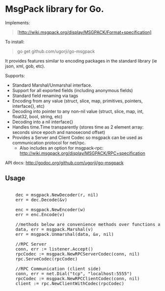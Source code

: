 MsgPack library for Go.
=======================

Implements:
>  [http://wiki.msgpack.org/display/MSGPACK/Format+specification]

To install:
>  go get github.com/ugorji/go-msgpack

It provides features similar to encoding packages in the standard library (ie json, xml, gob, etc).

Supports:
  * Standard Marshal/Unmarshal interface.
  * Support for all exported fields (including anonymous fields)
  * Standard field renaming via tags
  * Encoding from any value (struct, slice, map, primitives, pointers, interface{}, etc)
  * Decoding into pointer to any non-nil value (struct, slice, map, int, float32, bool, string, etc)
  * Decoding into a nil interface{} 
  * Handles time.Time transparently (stores time as 2 element array: seconds since epoch and nanosecond offset)
  * Provides a Server and Client Codec so msgpack can be used as communication protocol for net/rpc.
    * Also includes an option for msgpack-rpc: http://wiki.msgpack.org/display/MSGPACK/RPC+specification

API docs: http://godoc.org/github.com/ugorji/go-msgpack

Usage
-----

<pre>

    dec = msgpack.NewDecoder(r, nil)  
    err = dec.Decode(&v)  
    
    enc = msgpack.NewEncoder(w)  
    err = enc.Encode(v)  
    
    //methods below are convenience methods over functions above.  
    data, err = msgpack.Marshal(v)  
    err = msgpack.Unmarshal(data, &v, nil)  
    
    //RPC Server
    conn, err := listener.Accept()
    rpcCodec := msgpack.NewRPCServerCodec(conn, nil)
    rpc.ServeCodec(rpcCodec)

    //RPC Communication (client side)
    conn, err = net.Dial("tcp", "localhost:5555")  
    rpcCodec := msgpack.NewRPCClientCodec(conn, nil)  
    client := rpc.NewClientWithCodec(rpcCodec)  

</pre>
